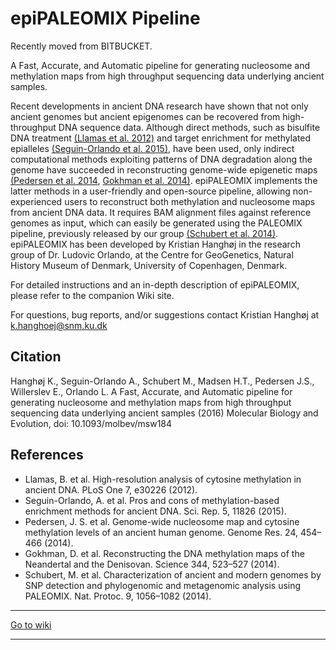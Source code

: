 # epiPALEOMIX Pipeline

Recently moved from BITBUCKET.

A Fast, Accurate, and Automatic pipeline for generating nucleosome and methylation maps from high throughput sequencing data underlying ancient samples.


Recent developments in ancient DNA research have shown that not only ancient genomes but ancient epigenomes can be recovered from high-throughput DNA sequence data. Although direct methods, such as bisulfite DNA treatment [(Llamas et al. 2012)][llamas] and target enrichment for methylated epialleles [(Seguin-Orlando et al. 2015)][seguin], have been used, only indirect computational methods exploiting patterns of DNA degradation along the genome have succeeded in reconstructing genome-wide epigenetic maps [(Pedersen et al. 2014][pedersen], [Gokhman et al. 2014)][gokhman]. epiPALEOMIX implements the latter methods in a user-friendly and open-source pipeline, allowing non-experienced users to reconstruct both methylation and nucleosome maps from ancient DNA data. It requires BAM alignment files against reference genomes as input, which can easily be generated using the PALEOMIX pipeline, previously released by our group [(Schubert et al. 2014)][schubert]. epiPALEOMIX has been developed by Kristian Hanghøj in the research group of Dr. Ludovic Orlando, at the Centre for GeoGenetics, Natural History Museum of Denmark, University of Copenhagen, Denmark.


For detailed instructions and an in-depth description of epiPALEOMIX, please refer to the companion Wiki site.

For questions, bug reports, and/or suggestions contact Kristian Hanghøj at k.hanghoej@snm.ku.dk

## Citation


Hanghøj K., Seguin-Orlando A., Schubert M., Madsen H.T., Pedersen J.S., Willerslev E., Orlando L. A Fast, Accurate, and Automatic pipeline for generating nucleosome and methylation maps from high throughput sequencing data underlying ancient samples (2016) Molecular Biology and Evolution, doi: 10.1093/molbev/msw184

## References

+ Llamas, B. et al. High-resolution analysis of cytosine methylation in ancient DNA. PLoS One 7, e30226 (2012).
+ Seguin-Orlando, A. et al. Pros and cons of methylation-based enrichment methods for ancient DNA. Sci. Rep. 5, 11826 (2015).
+ Pedersen, J. S. et al. Genome-wide nucleosome map and cytosine methylation levels of an ancient human genome. Genome Res. 24, 454–466 (2014).
+ Gokhman, D. et al. Reconstructing the DNA methylation maps of the Neandertal and the Denisovan. Science 344, 523–527 (2014).
+ Schubert, M. et al. Characterization of ancient and modern genomes by SNP detection and phylogenomic and metagenomic analysis using PALEOMIX. Nat. Protoc. 9, 1056–1082 (2014).


***
[Go to wiki](https://bitbucket.org/khanghoj/epipaleomix/wiki/Home)
***

[llamas]: http://dx.doi.org/10.1371/journal.pone.0030226
[seguin]: http://dx.doi.org/10.1038/srep11826
[pedersen]: http://dx.doi.org/10.1101/gr.163592.113
[gokhman]: http://dx.doi.org/10.1126/science.1250368
[schubert]: http://dx.doi.org/10.1038/nprot.2014.063
